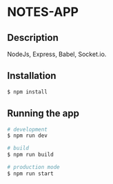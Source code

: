 # NOTES-APP

## Description

NodeJs, Express, Babel, Socket.io.

## Installation

```bash
$ npm install
```

## Running the app

```bash
# development
$ npm run dev

# build
$ npm run build

# production mode
$ npm run start
```
